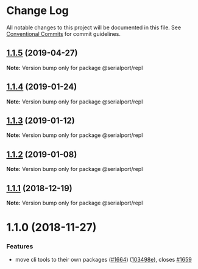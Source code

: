 # Change Log

All notable changes to this project will be documented in this file.
See [Conventional Commits](https://conventionalcommits.org) for commit guidelines.

## [1.1.5](https://github.com/node-serialport/node-serialport/compare/@serialport/repl@1.1.4...@serialport/repl@1.1.5) (2019-04-27)

**Note:** Version bump only for package @serialport/repl





## [1.1.4](https://github.com/node-serialport/node-serialport/compare/@serialport/repl@1.1.3...@serialport/repl@1.1.4) (2019-01-24)

**Note:** Version bump only for package @serialport/repl





## [1.1.3](https://github.com/node-serialport/node-serialport/compare/@serialport/repl@1.1.2...@serialport/repl@1.1.3) (2019-01-12)

**Note:** Version bump only for package @serialport/repl





## [1.1.2](https://github.com/node-serialport/node-serialport/compare/@serialport/repl@1.1.1...@serialport/repl@1.1.2) (2019-01-08)

**Note:** Version bump only for package @serialport/repl





## [1.1.1](https://github.com/node-serialport/node-serialport/compare/@serialport/repl@1.1.0...@serialport/repl@1.1.1) (2018-12-19)

**Note:** Version bump only for package @serialport/repl





# 1.1.0 (2018-11-27)


### Features

* move cli tools to their own packages ([#1664](https://github.com/node-serialport/node-serialport/issues/1664)) ([103498e](https://github.com/node-serialport/node-serialport/commit/103498e)), closes [#1659](https://github.com/node-serialport/node-serialport/issues/1659)
